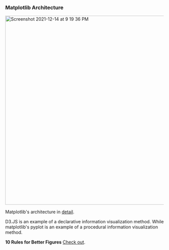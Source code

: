 ### Matplotlib Architecture ###
  
<img width="600" alt="Screenshot 2021-12-14 at 9 19 36 PM" src="https://user-images.githubusercontent.com/61674750/146032283-9ede013c-b623-4357-8d29-dc00f3dcd9ef.png">  
  
  
Matplotlib's architecture in [detail](http://www.aosabook.org/en/matplotlib.html).  
    
D3.JS is an example of a declarative information visualization method. While matplotlib's pyplot is an example of a procedural information visualization method.  

**10 Rules for Better Figures**
[Check out](https://journals.plos.org/ploscompbiol/article?id=10.1371/journal.pcbi.1003833).
